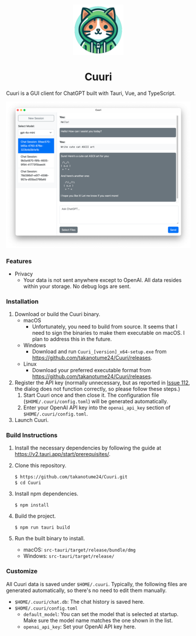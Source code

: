 <p align="center">
    <img src=https://github.com/takanotume24/cuuri/blob/master/src-tauri/icons/Square284x284Logo.png?raw=true width=138/>
</p>
<h1 align="center">Cuuri</h1>

Cuuri is a GUI client for ChatGPT built with Tauri, Vue, and TypeScript.

![Screenshot](./public/screenshot.png)

### Features

- Privacy
  - Your data is not sent anywhere except to OpenAI. All data resides within your storage. No debug logs are sent.

### Installation

1. Download or build the Cuuri binary.
   - macOS
     - Unfortunately, you need to build from source. It seems that I need to sign the binaries to make them executable on macOS. I plan to address this in the future.
   - Windows
     - Download and run `Cuuri_[version]_x64-setup.exe` from <https://github.com/takanotume24/Cuuri/releases>.
   - Linux
     - Download your preferred executable format from <https://github.com/takanotume24/Cuuri/releases>.
2. Register the API key (normally unnecessary, but as reported in [Issue 112](https://github.com/takanotume24/Cuuri/issues/112), the dialog does not function correctly, so please follow these steps.)
   1. Start Cuuri once and then close it. The configuration file (`$HOME/.cuuri/config.toml`) will be generated automatically.
   2. Enter your OpenAI API key into the `openai_api_key` section of `$HOME/.cuuri/config.toml`.
3. Launch Cuuri.

### Build Instructions

1. Install the necessary dependencies by following the guide at <https://v2.tauri.app/start/prerequisites/>.
1. Clone this repository.
    ```
    $ https://github.com/takanotume24/Cuuri.git
    $ cd Cuuri
    ```
1. Install npm dependencies.
    ```
    $ npm install
    ```
  
1. Build the project.
    ```
    $ npm run tauri build
    ```
1. Run the built binary to install.
   - macOS: `src-tauri/target/release/bundle/dmg`
   - Windows: `src-tauri/target/release/`

### Customize
All Cuuri data is saved under `$HOME/.cuuri`. Typically, the following files are generated automatically, so there's no need to edit them manually.

- `$HOME/.cuuri/chat.db`: The chat history is saved here.
- `$HOME/.cuuri/config.toml`
  - `default_model`: You can set the model that is selected at startup. Make sure the model name matches the one shown in the list.
  - `openai_api_key`: Set your OpenAI API key here.

